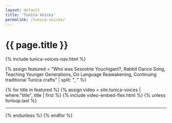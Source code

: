 ```yaml
---
layout: default
title: 'Tunica Voices'
permalink: /tunica-voices/
---
```

# {{ page.title }}

<div>
    {% include tunica-voices-nav.html %}
</div>

{% assign featured = "Who was Sesostrie Youchigant?, Rabbit Dance Song, Teaching Younger Generations, On Language Reawakening, Continuing traditional Tunica crafts" | split: ", " %}

<div>
    {% for title in featured %}
        {% assign video = site.tunica-voices | where:"title", title | first %}
        {% include video-embed-flex.html %}
        {% unless forloop.last %}
            <hr>
        {% endunless %}
    {% endfor %}
</div>